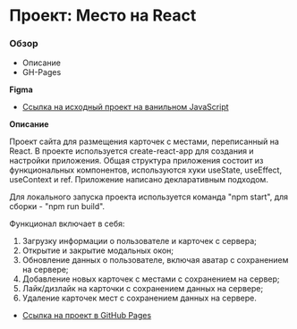# Проект: Место на React

### Обзор

* Описание
* GH-Pages

**Figma**

* [Ссылка на исходный проект на ванильном JavaScript](https://github.com/joniksid1/mesto)

**Описание**

Проект сайта для размещения карточек с местами, переписанный на React. В проекте используется create-react-app для создания и настройки приложения. Общая структура приложения состоит из функциональных компонентов, используются хуки useState, useEffect, useContext и ref. Приложение написано декларативным подходом.

Для локального запуска проекта используется команда "npm start", для сборки - "npm run build".

Функционал включает в себя:
1. Загрузку информации о пользователе и карточек с сервера;
2. Открытие и закрытие модальных окон;
3. Обновление данных о пользователе, включая аватар c сохранением на сервере;
4. Добавление новых карточек с местами с сохранением на сервер;
5. Лайк/дизлайк на карточки с сохранением данных на сервере;
6. Удаление карточек мест с сохранением данных на сервере.

* [Ссылка на проект в GitHub Pages](https://joniksid1.github.io/mesto-react/)
